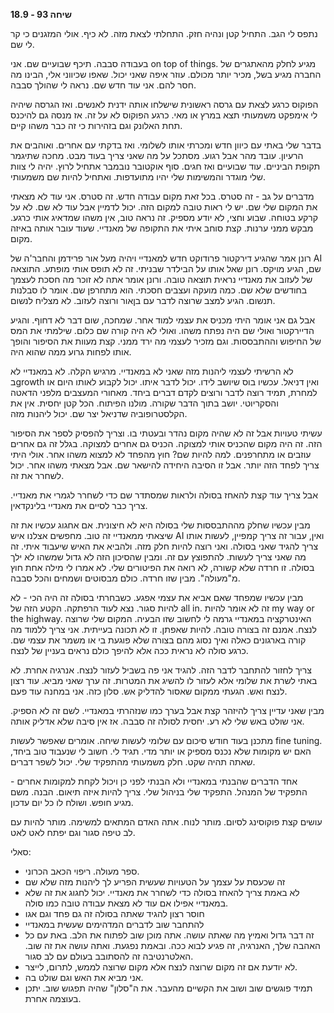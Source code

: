 **שיחה 93 \- 18.9**

נתפס לי הגב. התחיל קטן ונהיה חזק. התחלתי לצאת מזה. לא כיף. אולי המזגנים כי קר לי שם. 

בעבודה סבבה. תיכף שבועיים שם. אני on top of things. מגיע לחלק מהאתגרים של החברה מגיע בשל, מכיר יותר מכולם. עוזר איפה שאני יכול. שאפו שכיווני אלי, הבינו מה חסר להם. אני עוד חדש שם. נראה לי שהולך סבבה. 

הפוקוס כרגע לצאת עם גרסה ראשונית שישלחו אותה ידנית לאנשים. ואז הגרסה שיהיה לי אימפקט משמעותי תצא במרץ או מאי. כרגע הפוקוס לא על זה. אז מנסה גם להיכנס תחת האלונק וגם בזהירות כי זה כבר משהו קיים. 

בדבר שלי באתי עם כיוון חדש ומכרתי אותו לשלומי. ואז בדקתי עם אחרים. ואוהבים את הרעיון. עובד מהר אבל רגוע. מסתכל על מה שאני צריך בעוד מבט. מחכה שתיגמר תקופת הביניים. עוד שבועיים ואז חגים. סוף אוקטובר נובמבר אתחיל לרוץ. יהיה לי צוות שלי מוגדר והמשימות שלי יהיו מתועדפות. ואתחיל להיות שם משמעותי. 

מדברים על גב \- זה סטרס. בכל זאת מקום עבודה חדש. זה סטרס. אני עוד לא מצאתי את המקום שלי שם. יש לי ראות טובה למקום הזה. יכול לדמיין אבל עוד לא שם. לא על קרקע בטוחה. שבוע וחצי, לא יודע מספיק. זה נראה טוב, אין משהו שמדאיג אותי כרגע. מבקש ממני ערנות. קצת סוחב איתי את התקופה של מאנדיי. שעוד עובר אותה באיזה מקום. 

רונן אמר שהגיע דירקטור פרודוקט חדש למאנדיי ויהיה מעל אור פרידמן והחבר'ה של AI שם, הגיע מויקס. רונן שאל אותו על הבילדר שבניתי. זה לא תופס אותי מופתע. התוצאה של לעזוב את מאנדיי נראית תוצאה טובה. ורונן אומר אתה לא זוכר מה חסכת לעצמך בחודשים שלא שם. כמה מועקה ועצבים חסכתי. הוא מתחרפן שם. אומר לו סבלנות תנשום. הגיע למצב שרוצה לדבר עם בןאור ורוצה לעזוב. לא מצליח לנשום.

אבל גם אני אומר היתי מכניס את עצמי למוד אחר. שמחכה, שום דבר לא דחוף. והגיע הדיירקטור ואולי שם היה נפתח משהו. ואולי לא היה קורה שם כלום. שילמתי את המס של החיפוש וההתבססות. וגם מזכיר לעצמי מה ירד ממני. קצת מעוות את הסיפור והופך אותו לפחות גרוע ממה שהוא היה. 

לא הרשיתי לעצמי ליהנות מזה שאני לא במאנדיי. מרגיש הקלה. לא במאנדיי לא בgrowth ואין דניאל. עכשיו בוס שיושב לידו. יכול לדבר איתו. יכול לקבוע לאותו היום או למחרת, תמיד רוצה לדבר ורוצים לקדם דברים ביחד. מאחורי המעצבים מלפני הדאטה והסקריוטי. יושב בתוך הדבר שקורה. מולנו הפיתוח. הכל קטן יחסית. אין את הקלסטרופוביה שדניאל יצר שם. יכול ליהנות מזה. 

עשיתי טעויות אבל זה לא שהיה מקום נהדר ובעטתי בו. וצריך להפסיק לספר את הסיפור הזה. זה היה מקום שהכניס אותי למצוקה. הכניס גם אחרים למצוקה. בגלל זה גם אחרים עוזבים או מתחרפנים. למה להיות שם? חוץ מהפחד לא למצוא משהו אחר. אולי היתי צריך לפחד הזה יותר. אבל זו הסיבה היחידה להישאר שם. אבל מצאתי משהו אחר. יכול לשחרר את זה. 

אבל צריך עוד קצת להאחז בסולה ולראות שמסתדר שם כדי לשחרר לגמרי את מאנדיי. צריך כבר לסיים את מאנדיי בלינקדאין.

מבין עכשיו שחלק מההתבססות שלי בסולה היא לא חיצונית. אם אחגוג עכשיו את זה שיצאתי ממאנדיי זה טוב. מחפשים אצלנו איש AI ואין, עבור זה צריך קמפיין, לעשות אותו צריך להגיד שאני בסולה. ואני רוצה להיות חלק מזה. ולהביא את האיש שיעבוד איתי. זה מה שאני צריך לעשות. להתפוצץ עם זה. ומבין שהסיכון הזה לא גדול שמשהו לא ילך בסולה. זו חרדה שלא קשורה, לא רואה את הפיטורים שלי. לא אמרו לי מילה אחת חוץ מ"מעולה". מבין שזו חרדה. כולם מבסוטים ושמחים והכל סבבה.

מבין עכשיו שמפחד שאם אביא את עצמי אפגע. כשבחרתי בסולה זה היה הכי \- לא להיות סגור. נצא לעוד הרפתקה. הקטע הזה של all in. זה לא אומר להיות my way or the highway. האינטרקציה במאנדיי גרמה לי לחשוב שזו הבעיה. המקום שלי שרוצה לנצח. אמנם זה בצורה טובה. להיות שאפתן. זו לא תכונה בעייתית. אני צריך ללמוד מה קורה בארגונים כאלה ואיך נסוג מהם בצורה שלא פוגעת בי או משמר את עצמי שם. כרגע סולה לא נראית ככה אלא להיפך כולם נראים בעניין של לנצח. 

צריך לחזור להתחבר לדבר הזה. להגיד אני פה בשביל לעזור לנצח. אנרגיה אחרת. לא באתי לשרת את שלומי אלא לעזור לו להשיג את המטרות. זה ערך שאני מביא. עוד רצון לנצח ואש. הגעתי ממקום שאסור להדליק אש. סלון כזה. אני במחנה עוד פעם. 

מבין שאני עדיין צריך להיזהר קצת אבל בערך כמו שנזהרתי במאנדיי. לשם זה לא הספיק. אני שולט באש שלי לא רע. יחסית לסולה זה סבבה. אז אין סיבה שלא אדליק אותה. 

מתכנן בעוד חודש סיכום עם שלומי לעשות שיחה. אומרים שאפשר לעשות fine tuning. האם יש מקומות שלא נכנס מספיק או יותר מדי. תגיד לי. חשוב לי שנעבוד טוב ביחד, שאתה תהיה שקט. חלק משמעותי מהתפקיד שלי. יכול לשפר דברים. 

אחד הדברים שהבנתי במאנדיי ולא הבנתי לפני כן ויכול לקחת למקומות אחרים \- התפקיד של המנהל. התפקיד שלי בניהול שלי. צריך להיות איזה תיאום. הבנה. משם מגיע חופש. ושולח לו כל יום עדכון. 

עושים קצת פוקוסינג לסיום. מותר לנוח. אתה האדם המתאים למשימה. מותר להיות עם לב טיפה סגור וגם יפתח לאט לאט. 

סאלי:

* ספר מעולה. ריפוי הכאב הכרוני.   
* זה שכעסת על עצמך על הטעויות שעשית הפריע לך ליהנות מזה שלא שם  
* לא באמת צריך להאחז בסולה כדי לשחרר את מאנדיי. יכול לחגוג את זה שלא במאנדיי אפילו אם עוד לא מצאת עבודה טובה כמו סולה.   
* חוסר רצון להגיד שאתה בסולה זה גם פחד וגם אגו  
* להתחבר שוב לדברים המדהימים שעשית במאנדיי  
* זה דבר גדול ואמיץ מה שאתה עושה. אתה מוכן שוב לפתוח את הלב. באת עם כל האהבה שלך, האנרגיה, זה פגיע לבוא ככה. ובאמת נפגעת. ואתה עושה את זה שוב. האלטרנטיבה זה להסתובב בעולם עם לב סגור.  
* לא יודעת אם זה מקום שרוצה לנצח אלא מקום שרוצה לממש, לתרום, לייצר.  
* אני מביא את האש וגם שולט בה.   
* תמיד פוגשים שוב ושוב את הקשיים מהעבר. את ה"סלון" שהיה תפגוש שוב. יתכן בעוצמה אחרת. 

